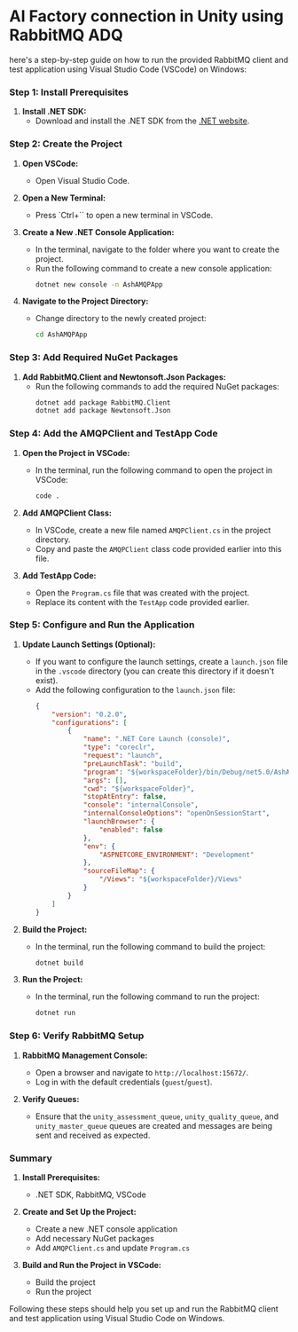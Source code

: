 # AI Factory connection in Unity using RabbitMQ ADQ

here's a step-by-step guide on how to run the provided RabbitMQ client and test application using Visual Studio Code (VSCode) on Windows:

### Step 1: Install Prerequisites

1. **Install .NET SDK:**
   - Download and install the .NET SDK from the [.NET website](https://dotnet.microsoft.com/download).

### Step 2: Create the Project

1. **Open VSCode:**
   - Open Visual Studio Code.

2. **Open a New Terminal:**
   - Press `Ctrl+`` to open a new terminal in VSCode.

3. **Create a New .NET Console Application:**
   - In the terminal, navigate to the folder where you want to create the project.
   - Run the following command to create a new console application:
     ```sh
     dotnet new console -n AshAMQPApp
     ```

4. **Navigate to the Project Directory:**
   - Change directory to the newly created project:
     ```sh
     cd AshAMQPApp
     ```

### Step 3: Add Required NuGet Packages

1. **Add RabbitMQ.Client and Newtonsoft.Json Packages:**
   - Run the following commands to add the required NuGet packages:
     ```sh
     dotnet add package RabbitMQ.Client
     dotnet add package Newtonsoft.Json
     ```

### Step 4: Add the AMQPClient and TestApp Code

1. **Open the Project in VSCode:**
   - In the terminal, run the following command to open the project in VSCode:
     ```sh
     code .
     ```

2. **Add AMQPClient Class:**
   - In VSCode, create a new file named `AMQPClient.cs` in the project directory.
   - Copy and paste the `AMQPClient` class code provided earlier into this file.

3. **Add TestApp Code:**
   - Open the `Program.cs` file that was created with the project.
   - Replace its content with the `TestApp` code provided earlier.

### Step 5: Configure and Run the Application

1. **Update Launch Settings (Optional):**
   - If you want to configure the launch settings, create a `launch.json` file in the `.vscode` directory (you can create this directory if it doesn't exist).
   - Add the following configuration to the `launch.json` file:
     ```json
     {
         "version": "0.2.0",
         "configurations": [
             {
                 "name": ".NET Core Launch (console)",
                 "type": "coreclr",
                 "request": "launch",
                 "preLaunchTask": "build",
                 "program": "${workspaceFolder}/bin/Debug/net5.0/AshAMQPApp.dll",
                 "args": [],
                 "cwd": "${workspaceFolder}",
                 "stopAtEntry": false,
                 "console": "internalConsole",
                 "internalConsoleOptions": "openOnSessionStart",
                 "launchBrowser": {
                     "enabled": false
                 },
                 "env": {
                     "ASPNETCORE_ENVIRONMENT": "Development"
                 },
                 "sourceFileMap": {
                     "/Views": "${workspaceFolder}/Views"
                 }
             }
         ]
     }
     ```

2. **Build the Project:**
   - In the terminal, run the following command to build the project:
     ```sh
     dotnet build
     ```

3. **Run the Project:**
   - In the terminal, run the following command to run the project:
     ```sh
     dotnet run
     ```

### Step 6: Verify RabbitMQ Setup

1. **RabbitMQ Management Console:**
   - Open a browser and navigate to `http://localhost:15672/`.
   - Log in with the default credentials (`guest`/`guest`).

2. **Verify Queues:**
   - Ensure that the `unity_assessment_queue`, `unity_quality_queue`, and `unity_master_queue` queues are created and messages are being sent and received as expected.

### Summary

1. **Install Prerequisites:**
   - .NET SDK, RabbitMQ, VSCode

2. **Create and Set Up the Project:**
   - Create a new .NET console application
   - Add necessary NuGet packages
   - Add `AMQPClient.cs` and update `Program.cs`

3. **Build and Run the Project in VSCode:**
   - Build the project
   - Run the project

Following these steps should help you set up and run the RabbitMQ client and test application using Visual Studio Code on Windows.